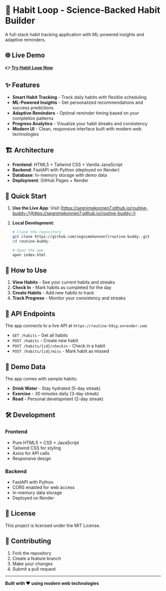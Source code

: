 # 🚀 Habit Loop - Science-Backed Habit Builder

A full-stack habit tracking application with ML-powered insights and adaptive reminders.

## 🌐 Live Demo

**👉 [Try Habit Loop Now](https://segnimekonnen7.github.io/routine-buddy-/)**

## ✨ Features

- **Smart Habit Tracking** - Track daily habits with flexible scheduling
- **ML-Powered Insights** - Get personalized recommendations and success predictions  
- **Adaptive Reminders** - Optimal reminder timing based on your completion patterns
- **Progress Analytics** - Visualize your habit streaks and consistency
- **Modern UI** - Clean, responsive interface built with modern web technologies

## 🏗️ Architecture

- **Frontend**: HTML5 + Tailwind CSS + Vanilla JavaScript
- **Backend**: FastAPI with Python (deployed on Render)
- **Database**: In-memory storage with demo data
- **Deployment**: GitHub Pages + Render

## 🚀 Quick Start

1. **Use the Live App**: Visit [https://segnimekonnen7.github.io/routine-buddy-/](https://segnimekonnen7.github.io/routine-buddy-/)

2. **Local Development**:
   ```bash
   # Clone the repository
   git clone https://github.com/segnimekonnen7/routine-buddy-.git
   cd routine-buddy-
   
   # Open the app
   open index.html
   ```

## 📱 How to Use

1. **View Habits** - See your current habits and streaks
2. **Check In** - Mark habits as completed for the day
3. **Create Habits** - Add new habits to track
4. **Track Progress** - Monitor your consistency and streaks

## 🔧 API Endpoints

The app connects to a live API at `https://routine-h9ig.onrender.com`:

- `GET /habits` - Get all habits
- `POST /habits` - Create new habit
- `POST /habits/{id}/checkin` - Check in a habit
- `POST /habits/{id}/miss` - Mark habit as missed

## 🎯 Demo Data

The app comes with sample habits:
- **Drink Water** - Stay hydrated (5-day streak)
- **Exercise** - 30 minutes daily (3-day streak)  
- **Read** - Personal development (2-day streak)

## 🛠️ Development

### Frontend
- Pure HTML5 + CSS + JavaScript
- Tailwind CSS for styling
- Axios for API calls
- Responsive design

### Backend
- FastAPI with Python
- CORS enabled for web access
- In-memory data storage
- Deployed on Render

## 📄 License

This project is licensed under the MIT License.

## 🤝 Contributing

1. Fork the repository
2. Create a feature branch
3. Make your changes
4. Submit a pull request

---

**Built with ❤️ using modern web technologies**